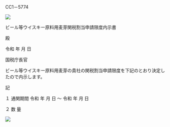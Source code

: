CC1－5774

![](https://www.nta.go.jp/tmp/a10e425c-211d-43a2-93a0-5f57676f056d/images/266856b82dd825d29c98b0212c9b306f91acae7298656c6a4581fd7e6bc4aab0.jpg)

ビール等ウイスキー原料用麦芽関税割当申請限度内示書

殿

令和 年 月 日

国税庁長官

ビール等ウイスキー原料用麦芽の貴社の関税割当申請限度を下記のとおり決定したので内示します。

記

１ 通関期間 令和 年 月 日 ～ 令和 年 月 日

２ 数 量

![](https://www.nta.go.jp/tmp/a10e425c-211d-43a2-93a0-5f57676f056d/images/b353cf4717c9bfd5dda1a5fed326d4d996bd564d6588cdf709cb3d8a8a114908.jpg)